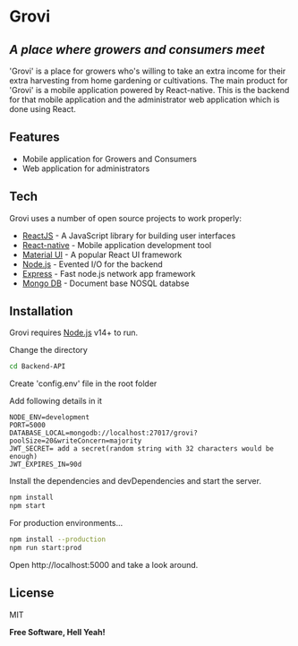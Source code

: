 # Grovi
## _A place where growers and consumers meet_

'Grovi' is a place for growers who's willing to take an extra income for their extra harvesting from home gardening or cultivations. The main product for 'Grovi' is a mobile application powered by React-native. This is the backend for that mobile application and the administrator web application which is done using React.

## Features

- Mobile application for Growers and Consumers
- Web application for administrators

## Tech

Grovi uses a number of open source projects to work properly:

- [ReactJS] - A JavaScript library for building user interfaces
- [React-native] - Mobile application development tool
- [Material UI] - A popular React UI framework
- [Node.js] - Evented I/O for the backend
- [Express] - Fast node.js network app framework
- [Mongo DB] - Document base NOSQL databse

## Installation

Grovi requires [Node.js](https://nodejs.org/) v14+ to run.

Change the directory

```sh
cd Backend-API
```
Create 'config.env' file in the root folder

Add following details in it

```
NODE_ENV=development
PORT=5000
DATABASE_LOCAL=mongodb://localhost:27017/grovi?poolSize=20&writeConcern=majority
JWT_SECRET= add a secret(random string with 32 characters would be enough)
JWT_EXPIRES_IN=90d
```


Install the dependencies and devDependencies and start the server.

```sh
npm install
npm start
```

For production environments...

```sh
npm install --production
npm run start:prod
```

Open http://localhost:5000 and take a look around.

## License

MIT

**Free Software, Hell Yeah!**

[Mongo DB]: <https://mongodb.com/>
[Material UI]: <https://material-ui.com/>
[React-native]: <http://ace.ajax.org>
[Node.js]: <http://nodejs.com/>
[express]: <http://expressjs.com>
[ReactJS]: <https://reactjs.org/>

